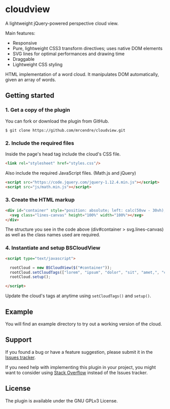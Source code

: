 # cloudview

A lightweight jQuery-powered perspective cloud view.



Main features:

* Responsive
* Pure, lightweight CSS3 transform directives; uses native DOM elements
* SVG lines for optimal performances and drawing time
* Draggable
* Lightweight CSS styling



HTML implementation of a word cloud. It manipulates DOM automatically, given an array of words.

## Getting started ##

### 1. Get a copy of the plugin ###

You can fork or download the plugin from GitHub.

```
$ git clone https://github.com/mrcendre/cloudview.git
```

### 2. Include the required files ###

Inside the page's head tag include the cloud's CSS file.

```html
<link rel="stylesheet" href="styles.css"/>
```

Also include the required JavaScript files. (Math.js and jQuery)

```html
<script src="https://code.jquery.com/jquery-1.12.4.min.js"></script>
<script src="js/math.min.js"></script>
```

### 3. Create the HTML markup ###

```html
<div id="container" style="position: absolute; left: calc(50vw - 30vh); top:15vh; width:70vh; height: 70vh;">
  <svg class="lines-canvas" height="100%" width="100%"></svg>
</div>
```

The structure you see in the code above (div#container > svg.lines-canvas) as well as the class names used are required.


### 4. Instantiate and setup BSCloudView ###

```html
<script type="text/javascript">

  rootCloud = new BSCloudView($("#container"));
  rootCloud.setCloudTags(["lorem", "ipsum", "dolor", "sit", "amet,", "consectetur", "adipiscing", "elit"]);
  rootCloud.setup();

</script>
```

Update the cloud's tags at anytime using `setCloudTags()` and `setup()`.

## Example ##

You will find an example directory to try out a working version of the cloud.

## Support ##

If you found a bug or have a feature suggestion, please submit it in the [Issues tracker](https://github.com/mrcendre/cloudview/issues).

If you need help with implementing this plugin in your project, you might want to consider using [Stack Overflow](http://stackoverflow.com/questions/tagged/javascript) instead of the Issues tracker.

## License ##

The plugin is available under the GNU GPLv3 License.
